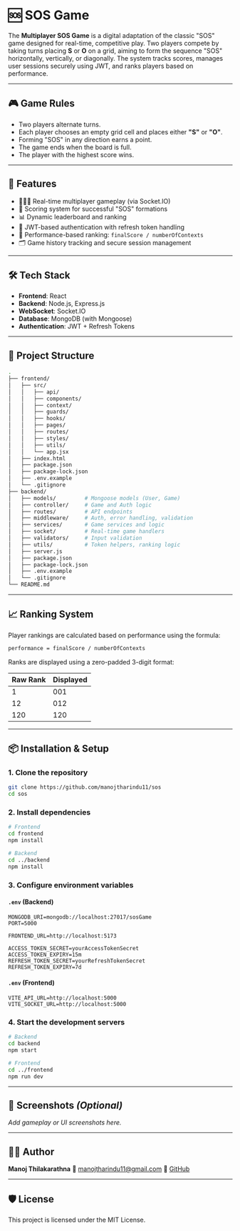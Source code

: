 # 🆘 SOS Game

The **Multiplayer SOS Game** is a digital adaptation of the classic "SOS" game designed for real-time, competitive play. Two players compete by taking turns placing **S** or **O** on a grid, aiming to form the sequence "SOS" horizontally, vertically, or diagonally. The system tracks scores, manages user sessions securely using JWT, and ranks players based on performance.

---

## 🎮 Game Rules

- Two players alternate turns.
- Each player chooses an empty grid cell and places either **"S"** or **"O"**.
- Forming "SOS" in any direction earns a point.
- The game ends when the board is full.
- The player with the highest score wins.

---

## 🚀 Features

- 🧑‍🤝‍🧑 Real-time multiplayer gameplay (via Socket.IO)
- 🎯 Scoring system for successful "SOS" formations
- 📊 Dynamic leaderboard and ranking
- 🔐 JWT-based authentication with refresh token handling
- 🧠 Performance-based ranking: `finalScore / numberOfContexts`
- 🗂️ Game history tracking and secure session management

---

## 🛠️ Tech Stack

- **Frontend**: React
- **Backend**: Node.js, Express.js
- **WebSocket**: Socket.IO
- **Database**: MongoDB (with Mongoose)
- **Authentication**: JWT + Refresh Tokens

---

## 📂 Project Structure

```bash
.
├── frontend/
│   ├── src/
│   │   ├── api/
│   │   ├── components/
│   │   ├── context/
│   │   ├── guards/
│   │   ├── hooks/
│   │   ├── pages/
│   │   ├── routes/
│   │   ├── styles/
│   │   ├── utils/
│   │   └── app.jsx
│   ├── index.html
│   ├── package.json
│   ├── package-lock.json
│   ├── .env.example
│   └── .gitignore
├── backend/
│   ├── models/         # Mongoose models (User, Game)
│   ├── controller/     # Game and Auth logic
│   ├── routes/         # API endpoints
│   ├── middleware/     # Auth, error handling, validation
│   ├── services/       # Game services and logic
│   ├── socket/         # Real-time game handlers
│   ├── validators/     # Input validation
│   ├── utils/          # Token helpers, ranking logic
│   ├── server.js
│   ├── package.json
│   ├── package-lock.json
│   ├── .env.example
│   └── .gitignore
└── README.md
````

---

## 📈 Ranking System

Player rankings are calculated based on performance using the formula:

```txt
performance = finalScore / numberOfContexts
```

Ranks are displayed using a zero-padded 3-digit format:

| Raw Rank | Displayed |
| -------- | --------- |
| 1        | 001       |
| 12       | 012       |
| 120      | 120       |

---

## 📦 Installation & Setup

### 1. Clone the repository

```bash
git clone https://github.com/manojtharindu11/sos
cd sos
```

### 2. Install dependencies

```bash
# Frontend
cd frontend
npm install

# Backend
cd ../backend
npm install
```

### 3. Configure environment variables

#### `.env` (Backend)

```env
MONGODB_URI=mongodb://localhost:27017/sosGame
PORT=5000

FRONTEND_URL=http://localhost:5173

ACCESS_TOKEN_SECRET=yourAccessTokenSecret
ACCESS_TOKEN_EXPIRY=15m
REFRESH_TOKEN_SECRET=yourRefreshTokenSecret
REFRESH_TOKEN_EXPIRY=7d
```

#### `.env` (Frontend)

```env
VITE_API_URL=http://localhost:5000
VITE_SOCKET_URL=http://localhost:5000
```

### 4. Start the development servers

```bash
# Backend
cd backend
npm start

# Frontend
cd ../frontend
npm run dev
```

---

## 📸 Screenshots *(Optional)*

*Add gameplay or UI screenshots here.*

---

## 👨‍💻 Author

**Manoj Thilakarathna**
📧 [manojtharindu11@gmail.com](mailto:manojtharindu11@gmail.com)
🔗 [GitHub](https://github.com/manojtharindu11)

---

## 🛡️ License

This project is licensed under the MIT License.

